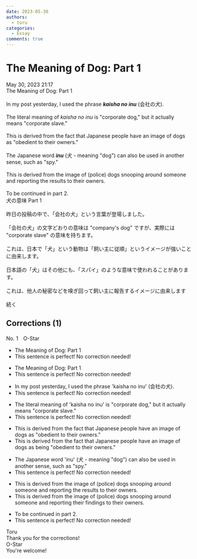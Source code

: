 ```yaml
---
date: 2023-05-30
authors:
  - toru
categories:
  - Essay
comments: true
---
```


# The Meaning of Dog: Part 1
<div class="date">May 30, 2023 21:17</div>
<div id="post"><div id="body_show_ori">
The Meaning of Dog: Part 1<br/><br/>In my post yesterday, I used the phrase <strong><em>kaisha no inu</em></strong> (会社の犬).<br/><br/>The literal meaning of <em>kaisha no inu</em> is "corporate dog," but it actually means "corporate slave."<br/><br/>This is derived from the fact that Japanese people have an image of dogs as "obedient to their owners."<br/><br/>The Japanese word <strong><em>inu</em></strong> (犬 - meaning "dog") can also be used in another sense, such as "spy."<br/><br/>This is derived from the image of (police) dogs snooping around someone and reporting the results to their owners.<br/><br/>To be continued in part 2.
</div></div>

<!-- more -->

<div id="post_ja"><div id="body_show_mo">
犬の意味 Part 1<br/><br/>昨日の投稿の中で、「会社の犬」という言葉が登場しました。<br/><br/>「会社の犬」の文字どおりの意味は "company's dog" ですが、実際には "corporate slave" の意味を持ちます。<br/><br/>これは、日本で「犬」という動物は「飼い主に従順」というイメージが強いことに由来します。<br/><br/>日本語の「犬」はその他にも、「スパイ」のような意味で使われることがあります。<br/><br/>これは、他人の秘密などを嗅ぎ回って飼い主に報告するイメージに由来します<br/><br/>続く
</div></div>

## Corrections (1)
<div id="block"><div class="first_name"> No. 1　<span class="just_name">O-Star</span></div><div id="block2">
<ul class="correction_field">
<li class="incorrect">The Meaning of Dog: Part 1</li>
<li class="corrected perfect">This sentence is perfect! No correction needed!</li>
</ul>
<ul class="correction_field">
<li class="incorrect">The Meaning of Dog: Part 1</li>
<li class="corrected perfect">This sentence is perfect! No correction needed!</li>
</ul>
<ul class="correction_field">
<li class="incorrect">In my post yesterday, I used the phrase 'kaisha no inu' (会社の犬).</li>
<li class="corrected perfect">This sentence is perfect! No correction needed!</li>
</ul>
<ul class="correction_field">
<li class="incorrect">The literal meaning of 'kaisha no inu' is "corporate dog," but it actually means "corporate slave."</li>
<li class="corrected perfect">This sentence is perfect! No correction needed!</li>
</ul>
<ul class="correction_field">
<li class="incorrect">This is derived from the fact that Japanese people have an image of dogs as "obedient to their owners."</li>
<li class="corrected correct">
This is derived from the fact that Japanese people have an image of dogs as<span class="f_bold"> being </span>"obedient to their owners."
</li>
</ul>
<ul class="correction_field">
<li class="incorrect">The Japanese word 'inu' (犬 - meaning "dog") can also be used in another sense, such as "spy."</li>
<li class="corrected perfect">This sentence is perfect! No correction needed!</li>
</ul>
<ul class="correction_field">
<li class="incorrect">This is derived from the image of (police) dogs snooping around someone and reporting the results to their owners.</li>
<li class="corrected correct">
This is derived from the image of (police) dogs snooping around someone and reporting <span class="f_bold">their findings</span> to their owners.
</li>
</ul>
<ul class="correction_field">
<li class="incorrect">To be continued in part 2.</li>
<li class="corrected perfect">This sentence is perfect! No correction needed!</li>
</ul>
</div><div class="name"><span class="just_name">Toru</span><br>
Thank you for the corrections!
</div>
<div class="name"><span class="just_name">O-Star</span><br>
You're welcome!
</div>
</div>
